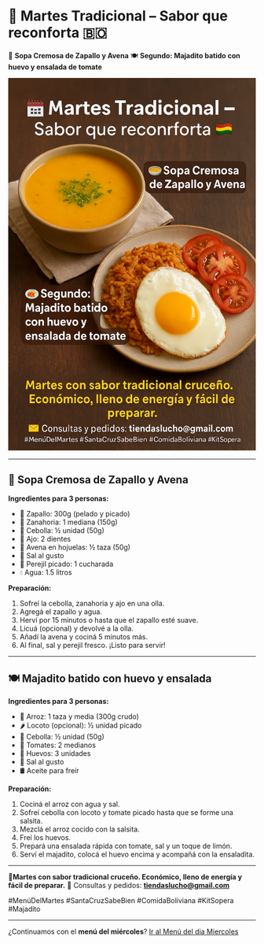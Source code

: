 # 📅 **Martes Tradicional – Sabor que reconforta** 🇧🇴

🥣 **Sopa Cremosa de Zapallo y Avena**
🍽️ **Segundo: Majadito batido con huevo y ensalada de tomate**

![imagen](img/menu-martes.png)

---

## 🥣 **Sopa Cremosa de Zapallo y Avena**

**Ingredientes para 3 personas:**

* 🎃 Zapallo: 300g (pelado y picado)
* 🥕 Zanahoria: 1 mediana (150g)
* 🧅 Cebolla: ½ unidad (50g)
* 🧄 Ajo: 2 dientes
* 🌾 Avena en hojuelas: ½ taza (50g)
* 🧂 Sal al gusto
* 🌿 Perejil picado: 1 cucharada
* 💧 Agua: 1.5 litros

**Preparación:**

1. Sofreí la cebolla, zanahoria y ajo en una olla.
2. Agregá el zapallo y agua.
3. Herví por 15 minutos o hasta que el zapallo esté suave.
4. Licuá (opcional) y devolvé a la olla.
5. Añadí la avena y cociná 5 minutos más.
6. Al final, sal y perejil fresco. ¡Listo para servir!

---

## 🍽️ **Majadito batido con huevo y ensalada**

**Ingredientes para 3 personas:**

* 🍚 Arroz: 1 taza y media (300g crudo)
* 🌶️ Locoto (opcional): ½ unidad picado
* 🧅 Cebolla: ½ unidad (50g)
* 🍅 Tomates: 2 medianos
* 🥚 Huevos: 3 unidades
* 🧂 Sal al gusto
* 🛢️ Aceite para freír

**Preparación:**

1. Cociná el arroz con agua y sal.
2. Sofreí cebolla con locoto y tomate picado hasta que se forme una salsita.
3. Mezclá el arroz cocido con la salsita.
4. Freí los huevos.
5. Prepará una ensalada rápida con tomate, sal y un toque de limón.
6. Serví el majadito, colocá el huevo encima y acompañá con la ensaladita.

---

📍**Martes con sabor tradicional cruceño. Económico, lleno de energía y fácil de preparar.**
📩 Consultas y pedidos: **[tiendaslucho@gmail.com](mailto:tiendaslucho@gmail.com)**

\#MenúDelMartes #SantaCruzSabeBien #ComidaBoliviana #KitSopera #Majadito

---

¿Continuamos con el **menú del miércoles**?  [Ir al Menú del dia Miercoles](./Receta-03Miercoles.md)